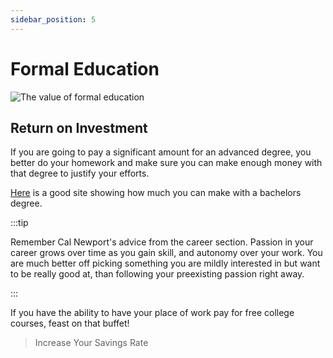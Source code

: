 ```yaml
---
sidebar_position: 5
---
```


# Formal Education

![The value of formal education](/img/meme-pyramid-scheme.svg)

## Return on Investment

If you are going to pay a significant amount for an advanced degree, you better do your homework and make sure you can make enough money with that degree to justify your efforts.

[Here](https://www.payscale.com/college-salary-report/majors-that-pay-you-back/bachelors) is a good site showing how much you can make with a bachelors degree. 

:::tip

Remember Cal Newport's advice from the career section. Passion in your career grows over time as you gain skill, and autonomy over your work. You are much better off picking something you are mildly interested in but want to be really good at, than following your preexisting passion right away.

:::

If you have the ability to have your place of work pay for free college courses, feast on that buffet!

>Increase Your Savings Rate